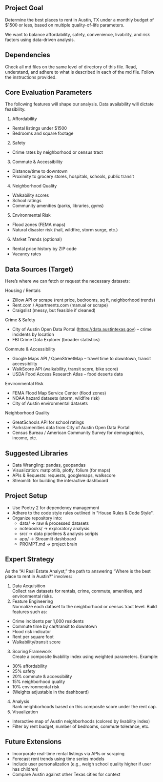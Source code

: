 ## Project Goal

Determine the best places to rent in Austin, TX under a monthly budget of $1500 or less, based on multiple quality-of-life parameters.

We want to balance affordability, safety, convenience, livability, and risk factors using data-driven analysis.

## Dependencies
Check all md files on the same level of directory of this file. Read, understand, and adhere to what is described in each of the md file. Follow the instructions provided. 

## Core Evaluation Parameters

The following features will shape our analysis. Data availability will dictate feasibility.
1. Affordability
  - Rental listings under $1500
  - Bedrooms and square footage 
2. Safety
  - Crime rates by neighborhood or census tract
3. Commute & Accessibility
  - Distance/time to downtown
  - Proximity to grocery stores, hospitals, schools, public transit
4. Neighborhood Quality
  - Walkability scores
  - School ratings
  - Community amenities (parks, libraries, gyms)
5. Environmental Risk
  - Flood zones (FEMA maps)
  - Natural disaster risk (hail, wildfire, storm surge, etc.)
6. Market Trends (optional)
  - Rental price history by ZIP code
  - Vacancy rates

## Data Sources (Target)

Here’s where we can fetch or request the necessary datasets:

Housing / Rentals
- Zillow API or scrape (rent price, bedrooms, sq ft, neighborhood trends)
- Rent.com / Apartments.com (manual or scrape)
- Craigslist (messy, but feasible if cleaned)

Crime & Safety
- City of Austin Open Data Portal (https://data.austintexas.gov) – crime incidents by location
- FBI Crime Data Explorer (broader statistics)

Commute & Accessibility
- Google Maps API / OpenStreetMap – travel time to downtown, transit accessibility
- WalkScore API (walkability, transit score, bike score)
- USDA Food Access Research Atlas – food deserts data

Environmental Risk
- FEMA Flood Map Service Center (flood zones)
- NOAA hazard datasets (storm, wildfire risk)
- City of Austin environmental datasets

Neighborhood Quality
- GreatSchools API for school ratings
- Parks/amenities data from City of Austin Open Data Portal
- Census Bureau / American Community Survey for demographics, income, etc.

## Suggested Libraries
- Data Wrangling: pandas, geopandas
- Visualization: matplotlib, plotly, folium (for maps)
- APIs & Requests: requests, googlemaps, walkscore
- Streamlit: for building the interactive dashboard

## Project Setup
- Use Poetry 2 for dependency management
- Adhere to the code style rules outlined in "House Rules & Code Style".
- Organize repository into:
  - data/ → raw & processed datasets
  - notebooks/ → exploratory analysis
  - src/ → data pipelines & analysis scripts
  - app/ → Streamlit dashboard
  - PROMPT.md → project brain

## Expert Strategy

As the “AI Real Estate Analyst,” the path to answering “Where is the best place to rent in Austin?” involves:
1. Data Acquisition  
  Collect raw datasets for rentals, crime, commute, amenities, and environmental risks.
2. Feature Engineering  
  Normalize each dataset to the neighborhood or census tract level. Build features such as:
  - Crime incidents per 1,000 residents
  - Commute time by car/transit to downtown
  - Flood risk indicator
  - Rent per square foot
  - Walkability/transit score
3. Scoring Framework  
  Create a composite livability index using weighted parameters. Example:
  - 30% affordability
  - 25% safety
  - 20% commute & accessibility
  - 15% neighborhood quality
  - 10% environmental risk
  - (Weights adjustable in the dashboard)
4. Analysis  
  Rank neighborhoods based on this composite score under the rent cap.
5. Visualization  
  - Interactive map of Austin neighborhoods (colored by livability index)
  - Filter by rent budget, number of bedrooms, commute tolerance, etc.

## Future Extensions
- Incorporate real-time rental listings via APIs or scraping
- Forecast rent trends using time series models
- Include user personalization (e.g., weigh school quality higher if user has children)
- Compare Austin against other Texas cities for context
